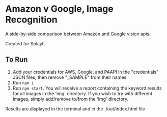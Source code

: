 # Amazon v Google, Image Recognition
A side-by-side comparison between Amazon and Google vision apis.

Created for SplayIt

## To Run
1. Add your credentials for AWS, Google, and PAAPI in the "credentials" 
JSON files, then remove "_SAMPLE" from their names.
2. Run `npm i`
3. Run `npm start`. You will receive a report containing the keyword results
for all images in the 'img' directory. If you wish to try with different 
images, simply add/remove to/from the 'img' directory.

Results are displayed in the terminal and in the ./out/index.html file
